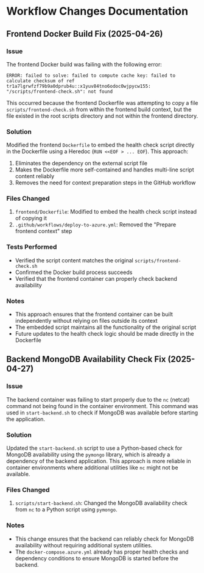 # Workflow Changes Documentation

## Frontend Docker Build Fix (2025-04-26)

### Issue
The frontend Docker build was failing with the following error:
```
ERROR: failed to solve: failed to compute cache key: failed to calculate checksum of ref tr1a7lgrwfzf79b9a0dprub4u::x1yuv84tno6odoc0wjpycw155: "/scripts/frontend-check.sh": not found
```

This occurred because the frontend Dockerfile was attempting to copy a file `scripts/frontend-check.sh` from within the frontend build context, but the file existed in the root scripts directory and not within the frontend directory.

### Solution
Modified the frontend `Dockerfile` to embed the health check script directly in the Dockerfile using a Heredoc (`RUN <<EOF > ... EOF`). This approach:

1. Eliminates the dependency on the external script file
2. Makes the Dockerfile more self-contained and handles multi-line script content reliably
3. Removes the need for context preparation steps in the GitHub workflow

### Files Changed
1. `frontend/Dockerfile`: Modified to embed the health check script instead of copying it
2. `.github/workflows/deploy-to-azure.yml`: Removed the "Prepare frontend context" step

### Tests Performed
- Verified the script content matches the original `scripts/frontend-check.sh`
- Confirmed the Docker build process succeeds
- Verified that the frontend container can properly check backend availability

### Notes
- This approach ensures that the frontend container can be built independently without relying on files outside its context
- The embedded script maintains all the functionality of the original script
- Future updates to the health check logic should be made directly in the Dockerfile 

## Backend MongoDB Availability Check Fix (2025-04-27)

### Issue
The backend container was failing to start properly due to the `nc` (netcat) command not being found in the container environment. This command was used in `start-backend.sh` to check if MongoDB was available before starting the application.

### Solution
Updated the `start-backend.sh` script to use a Python-based check for MongoDB availability using the `pymongo` library, which is already a dependency of the backend application. This approach is more reliable in container environments where additional utilities like `nc` might not be available.

### Files Changed
1. `scripts/start-backend.sh`: Changed the MongoDB availability check from `nc` to a Python script using `pymongo`.

### Notes
- This change ensures that the backend can reliably check for MongoDB availability without requiring additional system utilities.
- The `docker-compose.azure.yml` already has proper health checks and dependency conditions to ensure MongoDB is started before the backend. 